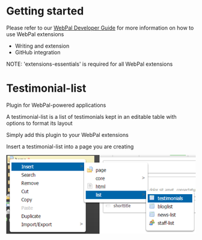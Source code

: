 Getting started
===============

Please refer to our [WebPal Developer Guide](https://www.gitbook.com/book/palomino/webpaldev/details) for more information on how to use WebPal extensions

- Writing and extension
- GitHub integration

NOTE: 'extensions-essentials' is required for all WebPal extensions

Testimonial-list
================

Plugin for WebPal-powered applications

A testimonial-list is a list of testimonials kept in an editable table with options to format its layout

Simply add this plugin to your WebPal extensions

Insert a testimonial-list into a page you are creating

![](__resources/imgXUkPYZ0U0hEH.PNG)